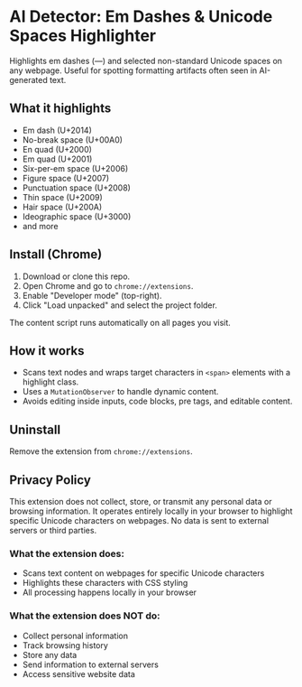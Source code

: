 # AI Detector: Em Dashes & Unicode Spaces Highlighter

Highlights em dashes (—) and selected non-standard Unicode spaces on any webpage. Useful for spotting formatting artifacts often seen in AI-generated text.

## What it highlights

- Em dash (U+2014)
- No-break space (U+00A0)
- En quad (U+2000)
- Em quad (U+2001)
- Six-per-em space (U+2006)
- Figure space (U+2007)
- Punctuation space (U+2008)
- Thin space (U+2009)
- Hair space (U+200A)
- Ideographic space (U+3000)
- and more

## Install (Chrome)

1. Download or clone this repo.
2. Open Chrome and go to `chrome://extensions`.
3. Enable "Developer mode" (top-right).
4. Click "Load unpacked" and select the project folder.

The content script runs automatically on all pages you visit.

## How it works

- Scans text nodes and wraps target characters in `<span>` elements with a highlight class.
- Uses a `MutationObserver` to handle dynamic content.
- Avoids editing inside inputs, code blocks, pre tags, and editable content.

## Uninstall

Remove the extension from `chrome://extensions`.

## Privacy Policy

This extension does not collect, store, or transmit any personal data or browsing information. It operates entirely locally in your browser to highlight specific Unicode characters on webpages. No data is sent to external servers or third parties.

### What the extension does:

- Scans text content on webpages for specific Unicode characters
- Highlights these characters with CSS styling
- All processing happens locally in your browser

### What the extension does NOT do:

- Collect personal information
- Track browsing history
- Store any data
- Send information to external servers
- Access sensitive website data
